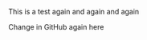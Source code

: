 This is a test again and again and again

Change in GitHub again here

<!--stackedit_data:
eyJoaXN0b3J5IjpbLTEyMDQzNzQxNjUsLTY3NTk2MjIxOV19
-->